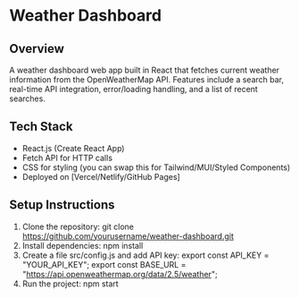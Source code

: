 # Weather Dashboard

## Overview
A weather dashboard web app built in React that fetches current weather information from the OpenWeatherMap API. Features include a search bar, real-time API integration, error/loading handling, and a list of recent searches.

## Tech Stack
- React.js (Create React App)
- Fetch API for HTTP calls
- CSS for styling (you can swap this for Tailwind/MUI/Styled Components)
- Deployed on [Vercel/Netlify/GitHub Pages]

## Setup Instructions
1. Clone the repository:
     git clone https://github.com/yourusername/weather-dashboard.git
2. Install dependencies:
     npm install
3. Create a file src/config.js and add API key:
     export const API_KEY = "YOUR_API_KEY";
     export const BASE_URL = "https://api.openweathermap.org/data/2.5/weather";
4. Run the project:
     npm start
